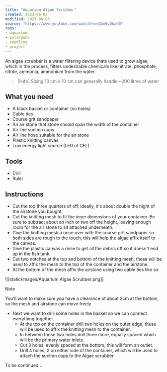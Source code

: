 ```yaml
---
title: "Aquarium Algae Scrubber"
created: 2023-06-03
modified: 2023-06-03
source: "https://www.youtube.com/watch?v=qGLnBvDkaO0"
tags:
- aquarium
- solarpunk
- seedling
- project
---
```


An algae scrubber is a water filtering device thats used to grow algae, which in the process, filters undesirable chemicals like nitrate, phosphate, nitrite, ammonia, ammonium from the water.

> [!info] Sizing
> 10 cm x 10 cm can generally handle ~200 litres of water

## What you need

- A black basket or container (no holes)
- Cable ties
- Course grit sandpaper
- An air stone that stone should span the width of the container
- Air line suction cups
- Air line hose suitable for the air stone
- Plastic knitting canvas
- Low energy light source (LED of CFL)

## Tools

- Drill
- Ruler

## Instructions

- Cut the top three quarters of off, ideally, it's about double the hight of the airstone you bought.
- Cut the knitting mesh to fit the inner dimensions of your container. Be sure to subtract about an inch or two off the height, leaving enough room for the air stone to sit attached underneath.
- Give the knitting mesh a once over with the course grit sandpaper so both sides are rough to the touch, this will help the algae affix itself to the canvas.
- Give the plastic canvas a rinse to get all the debris off so it doesn't end up in the fish tank.
- Cut two notches at the top and bottom of the knitting mesh, these will be used to affix the mesh to the top of the container and the airstone.
- At the bottom of the mesh affix the airstone using two cable ties like so:

![[static/images/Aquarium Algae Scrubber.png]]

> [!note]
> You'll want to make sure you have a clearance of about 2cm at the bottom, so the mesh and airstone can move freely

- Next we want to drill some holes in the basket so we can connect everything together.
	- At the top on the container drill two holes on the outer edge, these will be used to affix the knitting mesh to the container.
	- In between these two holes drill three more, equally spaced which will be the primary water inlets.
	- Cut 3 holes, evenly spaced at the bottom, this will form an outlet.
	- Drill 4 holes, 2 on either side of the container, which will be used to attach the suction cups to the Algae scrubber.

To be continued...